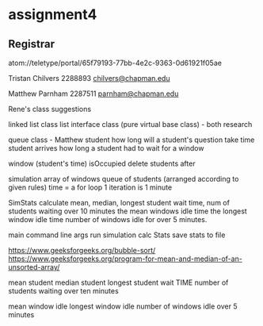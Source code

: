 # assignment4
## Registrar

atom://teletype/portal/65f79193-77bb-4e2c-9363-0d61921f05ae


Tristan Chilvers
2288893
chilvers@chapman.edu

Matthew Parnham
2287511
parnham@chapman.edu

Rene's class suggestions

linked list class
list interface class (pure virtual base class) - both research

queue class - Matthew
student
how long will a student's question take
time student arrives
how long a student had to wait for a window

window (student's time)
isOccupied
delete students after


simulation
array of windows
queue of students (arranged according to given rules)
time = a for loop 1 iteration is 1 minute

SimStats
calculate mean, median, longest student wait time,
num of students waiting over 10 minutes
the mean windows idle time
the longest window idle time
number of windows idle for over 5 minutes.

main
command line args
run simulation
calc Stats
save stats to file

https://www.geeksforgeeks.org/bubble-sort/
https://www.geeksforgeeks.org/program-for-mean-and-median-of-an-unsorted-array/


mean student
median student
longest student wait TIME
number of students waiting over ten minutes

mean window idle
longest window idle
number of windows idle over 5 minutes
